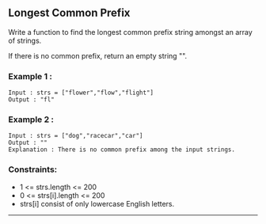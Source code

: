 ## Longest Common Prefix

Write a function to find the longest common prefix
string amongst an array of strings.

If there is no common prefix, return an empty string "".

### Example 1 :
````
Input : strs = ["flower","flow","flight"]
Output : "fl"
````

### Example 2 :
````
Input : strs = ["dog","racecar","car"]
Output : ""
Explanation : There is no common prefix among the input strings.
````

### Constraints:
- 1 <= strs.length <= 200
- 0 <= strs[i].length <= 200
- strs[i] consist of only lowercase English letters.

<hr>
